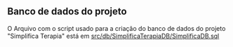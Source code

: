 ## Banco de dados do projeto

O Arquivo com o script usado para a criação do banco de dados do projeto "Simplifica Terapia" está em [src/db/SimplificaTerapiaDB/SimplificaDB.sql](https://github.com/ICEI-PUC-Minas-PBE-ADS-SI/2025-1-p3-tidai-simplificaterapia/blob/main/src/db/SimplificaTerapiaDB/SimplificaDB.sql)
